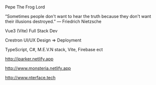 Pepe The Frog Lord 

“Sometimes people don't want to hear the truth because they don't want their illusions destroyed.”
― Friedrich Nietzsche

Vue3 (Vite) Full Stack Dev

Crestron UI/UX Design => Deployment

TypeScript, C#, M.E.V.N stack, Vite, Firebase ect

http://jparker.netlify.app

http://www.monsteria.netlify.app

http://www.nterface.tech
